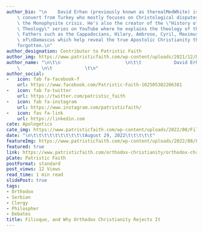 ```yaml
---
author_bio: "\n    David Erhan (previously known as therealMedWhite) is an Orthodox\
    \ convert from Turkey who mostly focuses on Christological disputes concerning\
    \ the Monophysite crisis. He's also the creator of the \"History of Christian\
    \ Theology\" series on YouTube where he explains the theology of the great Church\
    \ Fathers such as the Cappadocians, Hilary, Ambrose, Cyril, Maximus, and John\
    \ of\nDamascus which help reveal the true Apostolic Christianity the world has\n\
    forgotten.\n"
author_designation: Contributor to Patristic Faith
author_img: https://www.patristicfaith.com/wp-content/uploads/2021/12/David20Erhan20headshot-150x150.webp
author_name: "\n\t\n                        \n\t\t            David Erhan        \
    \        \n\t            \t\n"
author_social:
-   icon: fab fa-facebook-f
    url: https://www.facebook.com/Patristic-Faith-102505382206381
-   icon: fab fa-twitter
    url: https://twitter.com/patristic_faith
-   icon: fab fa-instagram
    url: https://www.instagram.com/patristicfaith/
-   icon: fas fa-link
    url: https://linkedin.com
cate: Apologetics
cate_img: https://www.patristicfaith.com/wp-content/uploads/2022/08/Filioque-and-Why-Orthodox-Christianity-Rejects-It.png
date: "\n\t\t\t\t\t\t\t\t\t\tAugust 29, 2022\t\t\t\t\t"
featureImg: https://www.patristicfaith.com/wp-content/uploads/2022/08/Filioque-and-Why-Orthodox-Christianity-Rejects-It.png
featured: true
link: https://www.patristicfaith.com/orthodox-christianity/orthodox-christian-theology/filioque-and-why-orthodox-christianity-rejects-it/
pCate: Patristic Faith
postFormat: standard
post_views: 12 Views
read_time: 1 min read
slidePost: true
tags:
- Orthodox
- Serbian
- Clergy
- Philospher
- Debates
title: Filioque, and Why Orthodox Christianity Rejects It
---
```

